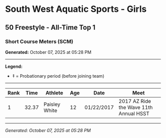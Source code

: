 # South West Aquatic Sports - Girls
## 50 Freestyle - All-Time Top 1
### Short Course Meters (SCM)

**Generated:** October 07, 2025 at 05:28 PM

---

**Legend:**
- ‡ = Probationary period (before joining team)

---

| Rank | Time | Athlete | Age | Date | Meet |
|------|------|---------|-----|------|------|
| 1 | 32.37 | Paisley White | 12 | 01/22/2017 | 2017 AZ Ride the Wave 11th Annual HSST |

---

*Generated: October 07, 2025 at 05:28 PM*
